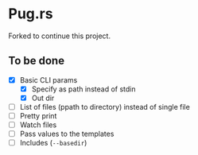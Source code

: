 # Pug.rs
Forked to continue this project.

## To be done
- [X] Basic CLI params
  - [X] Specify as path instead of stdin
  - [X] Out dir
- [ ] List of files (ppath to directory) instead of single file
- [ ] Pretty print
- [ ] Watch files
- [ ] Pass values to the templates
- [ ] Includes (`--basedir`)
